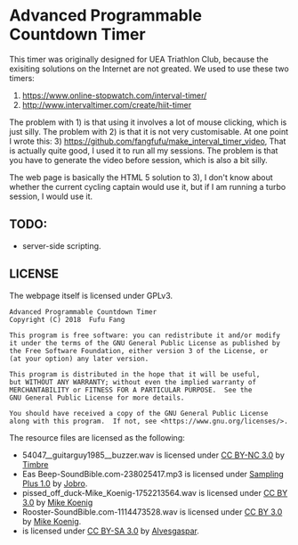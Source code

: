 #  Advanced Programmable Countdown Timer

This timer was originally designed for UEA Triathlon Club, because the
exisiting solutions on the Internet are not greated. We used to use these two
timers:

1) https://www.online-stopwatch.com/interval-timer/
2) http://www.intervaltimer.com/create/hiit-timer

The problem with 1) is that using it involves a lot of mouse clicking,
which is just silly. The problem with 2) is that it is not very
customisable. At one point I wrote this:
3) https://github.com/fangfufu/make_interval_timer_video,
That is actually quite good, I used it to run all my sessions. The problem is
that you have to generate the video before session, which is also a bit
silly.

The web page is basically the HTML 5 solution to 3), I don't know about
whether the current cycling captain would use it, but if I am running a
turbo session, I would use it.

## TODO:
- server-side scripting.

## LICENSE
The webpage itself is licensed under GPLv3.

    Advanced Programmable Countdown Timer
    Copyright (C) 2018  Fufu Fang

    This program is free software: you can redistribute it and/or modify
    it under the terms of the GNU General Public License as published by
    the Free Software Foundation, either version 3 of the License, or
    (at your option) any later version.

    This program is distributed in the hope that it will be useful,
    but WITHOUT ANY WARRANTY; without even the implied warranty of
    MERCHANTABILITY or FITNESS FOR A PARTICULAR PURPOSE.  See the
    GNU General Public License for more details.

    You should have received a copy of the GNU General Public License
    along with this program.  If not, see <https://www.gnu.org/licenses/>.
    
The resource files are licensed as the following: 
  - 54047__guitarguy1985__buzzer.wav is licensed under [CC BY-NC 3.0](https://creativecommons.org/licenses/by-nc/3.0/) by [Timbre](https://freesound.org/people/Timbre/sounds/101355/)
  - Eas Beep-SoundBible.com-238025417.mp3 is licensed under [Sampling Plus 1.0](https://creativecommons.org/licenses/sampling+/1.0/) by [Jobro](http://soundbible.com/1365-Eas-Beep.html). 
  - pissed_off_duck-Mike_Koenig-1752213564.wav is licensed under [CC BY 3.0](https://creativecommons.org/licenses/by/3.0/) by [Mike Koenig](http://soundbible.com/1859-Pissed-Off-Duck.html)
  - Rooster-SoundBible.com-1114473528.wav is licensed under [CC BY 3.0](https://creativecommons.org/licenses/by/3.0/) by [Mike Koenig](http://soundbible.com/1510-Rooster.html).
  - is licensed under [CC BY-SA 3.0](https://creativecommons.org/licenses/by-sa/3.0/deed.en) by [Alvesgaspar](https://commons.wikimedia.org/wiki/File:Bellis_March_2014-1.jpg).
